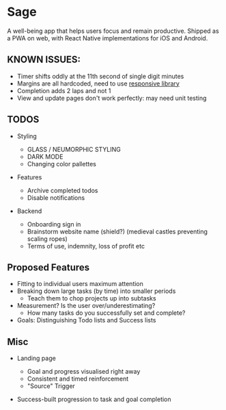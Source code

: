 # Sage

A well-being app that helps users focus and remain productive. Shipped as a PWA on web, with React Native implementations for iOS and Android.

## KNOWN ISSUES:

- Timer shifts oddly at the 11th second of single digit minutes
- Margins are all hardcoded, need to use [responsive library](https://github.com/marudy/react-native-responsive-screen#example)
- Completion adds 2 laps and not 1
- View and update pages don't work perfectly: may need unit testing

## TODOS

- Styling

  - GLASS / NEUMORPHIC STYLING
  - DARK MODE
  - Changing color pallettes

- Features

  - Archive completed todos
  - Disable notifications

- Backend

  - Onboarding sign in
  - Brainstorm website name (shield?) (medieval castles preventing scaling ropes)
  - Terms of use, indemnity, loss of profit etc

## Proposed Features

- Fitting to individual users maximum attention
- Breaking down large tasks (by time) into smaller periods
  - Teach them to chop projects up into subtasks
- Measurement? Is the user over/underestimating?
  - How many tasks do you successfully set and complete?
- Goals: Distinguishing Todo lists and Success lists

## Misc

- Landing page

  - Goal and progress visualised right away
  - Consistent and timed reinforcement
  - "Source" Trigger

- Success-built progression to task and goal completion
